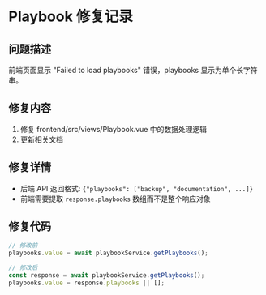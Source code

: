 # Playbook 修复记录

## 问题描述
前端页面显示 "Failed to load playbooks" 错误，playbooks 显示为单个长字符串。

## 修复内容
1. 修复 frontend/src/views/Playbook.vue 中的数据处理逻辑
2. 更新相关文档

## 修复详情
- 后端 API 返回格式: `{"playbooks": ["backup", "documentation", ...]}`
- 前端需要提取 `response.playbooks` 数组而不是整个响应对象

## 修复代码
```javascript
// 修改前
playbooks.value = await playbookService.getPlaybooks();

// 修改后  
const response = await playbookService.getPlaybooks();
playbooks.value = response.playbooks || [];
```
